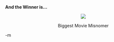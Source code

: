 <strong>And the Winner is...</strong>

<center>

<img src="http://www.scope.dk/images/movie/377_happiness2.jpg" />

Biggest Movie Misnomer</center>

-m
